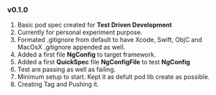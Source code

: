 ### v0.1.0
1. Basic pod spec created for **Test Driven Development** 
2. Currently for personal experiment purpose.
3. Formated .gitignore from default to have Xcode, Swift, ObjC and MacOsX .gitignore appended as well.
4. Added a first file **NgConfig** to target framework.
5. Added a first **QuickSpec** file **NgConfigFile** to test **NgConfig**
6. Test are passing as well as failing.
7. Minimum setup to start. Kept it as defult pod lib create as possible.
8. Creating Tag and Pushing it.
